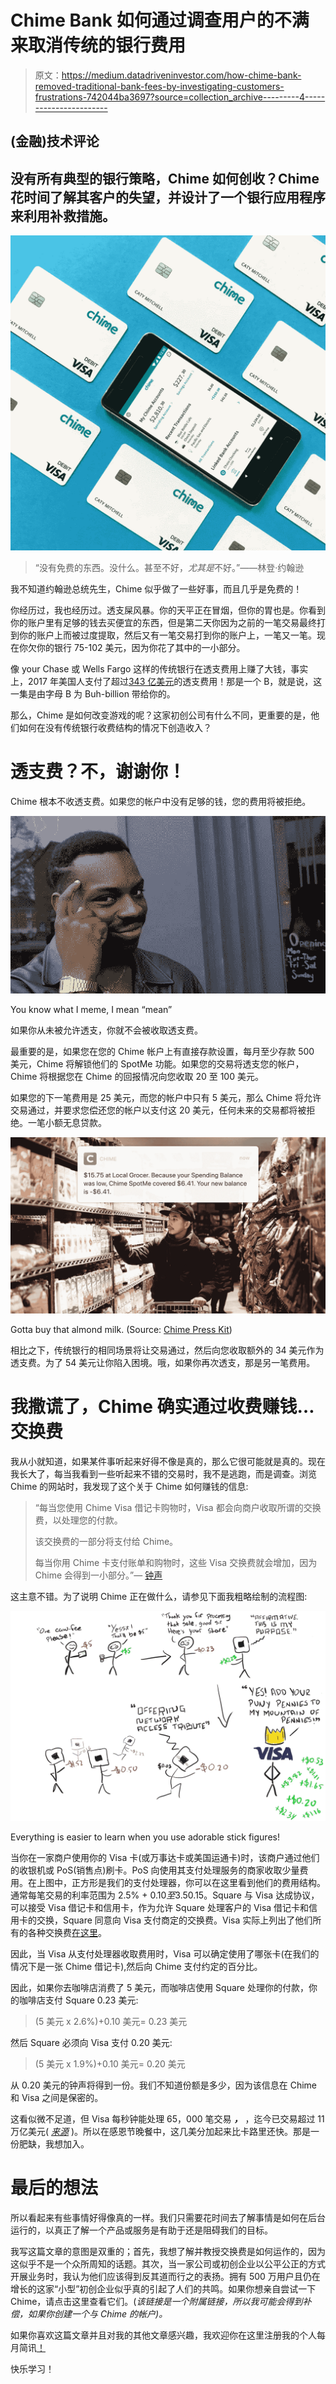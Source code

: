 # Chime Bank 如何通过调查用户的不满来取消传统的银行费用

> 原文：<https://medium.datadriveninvestor.com/how-chime-bank-removed-traditional-bank-fees-by-investigating-customers-frustrations-742044ba3697?source=collection_archive---------4----------------------->

## (金融)技术评论

## 没有所有典型的银行策略，Chime 如何创收？Chime 花时间了解其客户的失望，并设计了一个银行应用程序来利用补救措施。

![](img/4d5b72bee497561d2c770a33615fb786.png)

> “没有免费的东西。没什么。甚至不好，*尤其是*不好。”——林登·约翰逊

我不知道约翰逊总统先生，Chime 似乎做了一些好事，而且几乎是免费的！

你经历过，我也经历过。透支屎风暴。你的天平正在冒烟，但你的胃也是。你看到你的账户里有足够的钱去买便宜的东西，但是第二天你因为之前的一笔交易最终打到你的账户上而被过度提取，然后又有一笔交易打到你的账户上，一笔又一笔。现在你欠你的银行 75-102 美元，因为你花了其中的一小部分。

像 your Chase 或 Wells Fargo 这样的传统银行在透支费用上赚了大钱，事实上，2017 年美国人支付了超过[343 亿美元](https://www.marketwatch.com/story/overdraft-fees-havent-been-this-bad-since-the-great-recession-2018-03-27)的透支费用！那是一个 B，就是说，这一集是由字母 B 为 Buh-billion 带给你的。

那么，Chime 是如何改变游戏的呢？这家初创公司有什么不同，更重要的是，他们如何在没有传统银行收费结构的情况下创造收入？

# 透支费？不，谢谢你！

Chime 根本不收透支费。如果您的帐户中没有足够的钱，您的费用将被拒绝。

![](img/d8551655dd7dd8ca13c0f17dc0d1b992.png)

You know what I meme, I mean “mean”

如果你从未被允许透支，你就不会被收取透支费。

最重要的是，如果您在您的 Chime 帐户上有直接存款设置，每月至少存款 500 美元，Chime 将解锁他们的 SpotMe 功能。如果您的交易将透支您的帐户，Chime 将根据您在 Chime 的回报情况向您收取 20 至 100 美元。

如果您的下一笔费用是 25 美元，而您的帐户中只有 5 美元，那么 Chime 将允许交易通过，并要求您偿还您的帐户以支付这 20 美元，任何未来的交易都将被拒绝。一笔小额无息贷款。

![](img/b60334713eb887692a991217b68bd272.png)

Gotta buy that almond milk. (Source: [Chime Press Kit](https://drive.google.com/drive/folders/0BzFsMDc0N1PMZm1uWlZBT1dqaVk))

相比之下，传统银行的相同场景将让交易通过，然后向您收取额外的 34 美元作为透支费。为了 54 美元让你陷入困境。哦，如果你再次透支，那是另一笔费用。

# 我撒谎了，Chime 确实通过收费赚钱…交换费

我从小就知道，如果某件事听起来好得不像是真的，那么它很可能就是真的。现在我长大了，每当我看到一些听起来不错的交易时，我不是逃跑，而是调查。浏览 Chime 的网站时，我发现了这个关于 Chime 如何赚钱的信息:

> “每当您使用 Chime Visa ️借记卡购物时，Visa 都会向商户收取所谓的交换费，以处理您的付款。
> 
> 该交换费的一部分将支付给 Chime。
> 
> 每当你用 Chime 卡支付账单和购物时，这些 Visa 交换费就会增加，因为 Chime 会得到一小部分。”— [钟声](https://www.chimebank.com/2018/04/30/how-does-chime-make-money/)

这主意不错。为了说明 Chime 正在做什么，请参见下面我粗略绘制的流程图:

![](img/7c5b2e98a867d2c9b6f14d9bcd975fe0.png)

Everything is easier to learn when you use adorable stick figures!

当你在一家商户使用你的 Visa 卡(或万事达卡或美国运通卡)时，该商户通过他们的收银机或 PoS(销售点)刷卡。PoS 向使用其支付处理服务的商家收取少量费用。在上图中，正方形是我们的支付处理器，你可以在这里看到他们的费用结构。通常每笔交易的利率范围为 2.5% + $0.10 至 3.5% +$0.15。Square 与 Visa 达成协议，可以接受 Visa 借记卡和信用卡，作为允许 Square 处理客户的 Visa 借记卡和信用卡的交换，Square 同意向 Visa 支付商定的交换费。Visa 实际上列出了他们所有的各种交换费[在这里](https://usa.visa.com/dam/VCOM/download/merchants/visa-usa-interchange-reimbursement-fees.pdf)。

因此，当 Visa 从支付处理器收取费用时，Visa 可以确定使用了哪张卡(在我们的情况下是一张 Chime 借记卡),然后向 Chime 支付约定的百分比。

因此，如果你去咖啡店消费了 5 美元，而咖啡店使用 Square 处理你的付款，你的咖啡店支付 Square 0.23 美元:

> (5 美元 x 2.6%)+0.10 美元= 0.23 美元

然后 Square 必须向 Visa 支付 0.20 美元:

> (5 美元 x 1.9%)+0.10 美元= 0.20 美元

从 0.20 美元的钟声将得到一份。我们不知道份额是多少，因为该信息在 Chime 和 Visa 之间是保密的。

这看似微不足道，但 Visa 每秒钟能处理 65，000 笔交易 ***，*** ，迄今已交易超过 11 万亿美元( [*来源*](https://usa.visa.com/dam/VCOM/download/corporate/media/visanet-technology/aboutvisafactsheet.pdf) )。所以在感恩节晚餐中，这几美分加起来比卡路里还快。那是一份肥缺，我想加入。

# 最后的想法

所以看起来有些事情好得像真的一样。我们只需要花时间去了解事情是如何在后台运行的，以真正了解一个产品或服务是有助于还是阻碍我们的目标。

我写这篇文章的意图是双重的；首先，我想了解并教授交换费是如何运作的，因为这似乎不是一个众所周知的话题。其次，当一家公司或初创企业以公平公正的方式开展业务时，我认为他们应该得到反其道而行之的表扬。拥有 500 万用户且仍在增长的这家“小型”初创企业似乎真的引起了人们的共鸣。如果你想亲自尝试一下 Chime，请点击这里查看它们。(*该链接是一个附属链接，所以我可能会得到补偿，如果你创建一个与 Chime 的帐户)。*

如果你喜欢这篇文章并且对我的其他文章感兴趣，我欢迎你在这里注册我的个人每月简讯[！](http://thought.coffee/home)

快乐学习！